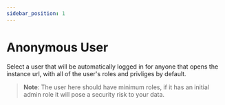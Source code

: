 ```yaml
---
sidebar_position: 1
---
```


# Anonymous User

Select a user that will be automatically logged in for anyone that opens the instance url, with all of the user's roles and privliges by default.
  > **Note**: The user here should have minimum roles, if it has an initial admin role it will pose a security risk to your data.
